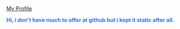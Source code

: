 <a href="https://github.com/ally9696">My Profile</a>

<p><span style="color: #3366ff;"><strong>Hi, i don't have much to offer at github but i kept it static after all.</strong></span></p>
